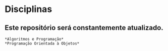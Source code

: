 # Disciplinas
## Este repositório será constantemente atualizado.

	*Algoritmos e Programação*
	*Programação Orientada à Objetos*
